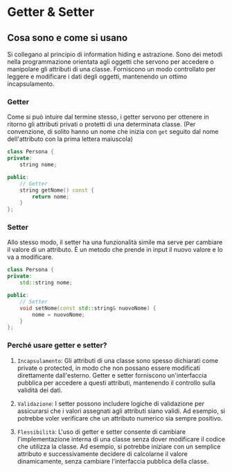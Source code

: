 # Getter & Setter
## Cosa sono e come si usano 
Si collegano al principio di information hiding e astrazione. Sono dei metodi nella programmazione orientata agli oggetti che servono per accedere o manipolare gli attributi di una classe.
Forniscono un modo controllato per leggere e modificare i dati degli oggetti, mantenendo un ottimo incapsulamento.

### Getter
Come si può intuire dal termine stesso, i getter servono per ottenere in ritorno gli attributi privati o protetti di una determinata classe. 
(Per convenzione, di solito hanno un nome che inizia con `get` seguito dal nome dell'attributo con la prima lettera maiuscola)
```cpp
class Persona {
private:
    string nome;

public:
    // Getter
    string getNome() const {
        return nome;
    }
};
```
### Setter 
Allo stesso modo, il setter ha una funzionalità simile ma serve per cambiare il valore di un attributo. È un metodo che prende in input il nuovo valore e lo va a modificare.
```cpp
class Persona {
private:
    std::string nome;

public:
    // Setter
    void setNome(const std::string& nuovoNome) {
        nome = nuovoNome;
    }
};
```

### Perché usare getter e setter?
1. `Incapsulamento`: Gli attributi di una classe sono spesso dichiarati come private o protected, in modo che non possano essere modificati direttamente dall'esterno. Getter e setter forniscono un'interfaccia pubblica per accedere a questi attributi, mantenendo il controllo sulla validità dei dati.

2. `Validazione`: I setter possono includere logiche di validazione per assicurarsi che i valori assegnati agli attributi siano validi. Ad esempio, si potrebbe voler verificare che un attributo numerico sia sempre positivo.

3. `Flessibilità`: L'uso di getter e setter consente di cambiare l'implementazione interna di una classe senza dover modificare il codice che utilizza la classe. Ad esempio, si potrebbe iniziare con un semplice attributo e successivamente decidere di calcolarne il valore dinamicamente, senza cambiare l'interfaccia pubblica della classe.